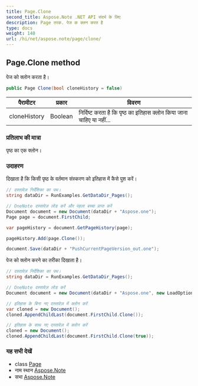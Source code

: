 ```yaml
---
title: Page.Clone
second_title: Aspose.Note .NET API संदर्भ के लिए
description: Page तरक. पेज क क्लन करत है
type: docs
weight: 140
url: /hi/net/aspose.note/page/clone/
---
```

## Page.Clone method

पेज को क्लोन करता है।

```csharp
public Page Clone(bool cloneHistory = false)
```

| पैरामीटर | प्रकार | विवरण |
| --- | --- | --- |
| cloneHistory | Boolean | निर्दिष्ट करता है कि पृष्ठ का इतिहास क्लोन किया जाना चाहिए या नहीं... |

### प्रतिलाभ की मात्रा

पृष्ठ का एक क्लोन।

### उदाहरण

दिखाता है कि किसी पृष्ठ के वर्तमान संस्करण को इतिहास में कैसे पुश करें।

```csharp
// दस्तावेज़ निर्देशिका का पथ।
string dataDir = RunExamples.GetDataDir_Pages();

// OneNote दस्तावेज़ लोड करें और पहला बच्चा प्राप्त करें           
Document document = new Document(dataDir + "Aspose.one");
Page page = document.FirstChild;

var pageHistory = document.GetPageHistory(page);

pageHistory.Add(page.Clone());

document.Save(dataDir + "PushCurrentPageVersion_out.one");
```

पेज को क्लोन करने का तरीका दिखाता है।

```csharp
// दस्तावेज़ निर्देशिका का पथ।
string dataDir = RunExamples.GetDataDir_Pages();

// OneNote दस्तावेज़ लोड करें
Document document = new Document(dataDir + "Aspose.one", new LoadOptions { LoadHistory = true });

// इतिहास के बिना नए दस्तावेज़ में क्लोन करें
var cloned = new Document();
cloned.AppendChildLast(document.FirstChild.Clone());

// इतिहास के साथ नए दस्तावेज़ में क्लोन करें
cloned = new Document();
cloned.AppendChildLast(document.FirstChild.Clone(true));
```

### यह सभी देखें

* class [Page](../)
* नाम स्थान [Aspose.Note](../../page/)
* सभा [Aspose.Note](../../../)


